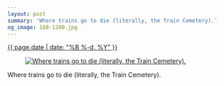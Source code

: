 ```yaml
---
layout: post
summary: 'Where trains go to die (literally, the Train Cemetery).'
og_image: 168-1280.jpg
---
```


<div class="post">
 <time>
  <a href="/168">
   {{ page.date | date: "%B %-d, %Y" }}
  </a>
 </time>
 <a href="/168">
  <figure data-taken="11/10/2013">
   <img alt="Where trains go to die (literally, the Train Cemetery)." sizes="(min-width: 700px) 50vw, calc(100vw - 2rem)" src="{{ site.assets_url }}/168-640.jpg" srcset="{{ site.assets_url }}/168-1280.jpg 1280w, {{ site.assets_url }}/168-960.jpg 960w, {{ site.assets_url }}/168-640.jpg 640w, {{ site.assets_url }}/168-320.jpg 320w"/>
  </figure>
 </a>
 <span>
  Where trains go to die (literally, the Train Cemetery).
 </span>
</div>
